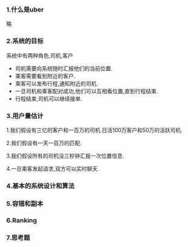 ### 1.什么是uber

略

### 2.系统的目标

系统中有两种角色,司机,客户

- 司机需要向系统随时汇报他们的当前位置.
- 乘客需要看到附近的客户.
- 乘客可以发布行程,通知附近的司机.
- 一旦司机和乘客配对成功,他们可以互相看位置,直到行程结束.
- 行程结束,司机可以继续接单.

### 3.用户量估计

1.我们假设有三亿的客户和一百万的司机.日活100万客户和50万的活跃司机.

2.我们假设有一天一百万的匹配.

3.我们假设所有的司机没三秒钟汇报一次位置信息.

4.一旦乘客发起请求,双方可以实时聊天.

### 4.基本的系统设计和算法





### 5.容错和副本



### 6.Ranking



### 7.思考题